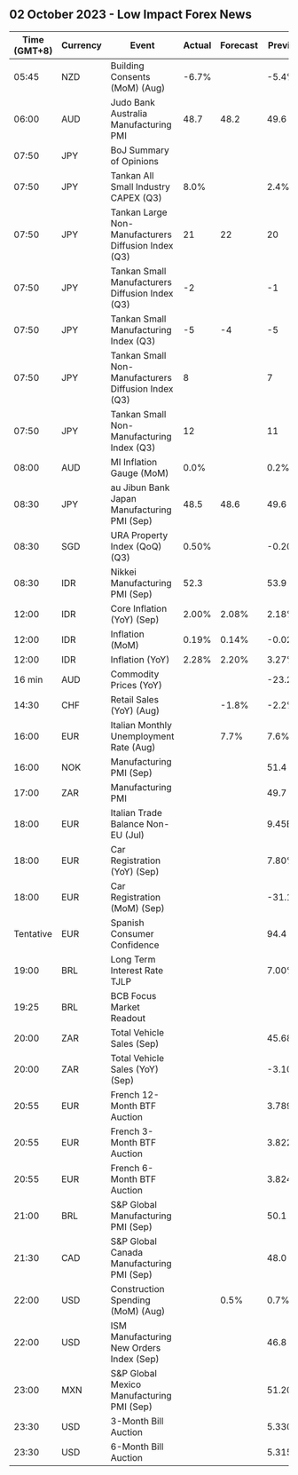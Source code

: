 ## 02 October 2023 - Low Impact Forex News

| Time (GMT+8) | Currency | Event | Actual | Forecast | Previous |
|------|----------|-------|--------|----------|----------|
| 05:45 | NZD | Building Consents (MoM) (Aug) | -6.7% |  | -5.4% |
| 06:00 | AUD | Judo Bank Australia Manufacturing PMI | 48.7 | 48.2 | 49.6 |
| 07:50 | JPY | BoJ Summary of Opinions |  |  |  |
| 07:50 | JPY | Tankan All Small Industry CAPEX (Q3) | 8.0% |  | 2.4% |
| 07:50 | JPY | Tankan Large Non-Manufacturers Diffusion Index (Q3) | 21 | 22 | 20 |
| 07:50 | JPY | Tankan Small Manufacturers Diffusion Index (Q3) | -2 |  | -1 |
| 07:50 | JPY | Tankan Small Manufacturing Index (Q3) | -5 | -4 | -5 |
| 07:50 | JPY | Tankan Small Non-Manufacturers Diffusion Index (Q3) | 8 |  | 7 |
| 07:50 | JPY | Tankan Small Non-Manufacturing Index (Q3) | 12 |  | 11 |
| 08:00 | AUD | MI Inflation Gauge (MoM) | 0.0% |  | 0.2% |
| 08:30 | JPY | au Jibun Bank Japan Manufacturing PMI (Sep) | 48.5 | 48.6 | 49.6 |
| 08:30 | SGD | URA Property Index (QoQ) (Q3) | 0.50% |  | -0.20% |
| 08:30 | IDR | Nikkei Manufacturing PMI (Sep) | 52.3 |  | 53.9 |
| 12:00 | IDR | Core Inflation (YoY) (Sep) | 2.00% | 2.08% | 2.18% |
| 12:00 | IDR | Inflation (MoM) | 0.19% | 0.14% | -0.02% |
| 12:00 | IDR | Inflation (YoY) | 2.28% | 2.20% | 3.27% |
| 16 min | AUD | Commodity Prices (YoY) |  |  | -23.2% |
| 14:30 | CHF | Retail Sales (YoY) (Aug) |  | -1.8% | -2.2% |
| 16:00 | EUR | Italian Monthly Unemployment Rate (Aug) |  | 7.7% | 7.6% |
| 16:00 | NOK | Manufacturing PMI (Sep) |  |  | 51.4 |
| 17:00 | ZAR | Manufacturing PMI |  |  | 49.7 |
| 18:00 | EUR | Italian Trade Balance Non-EU (Jul) |  |  | 9.45B |
| 18:00 | EUR | Car Registration (YoY) (Sep) |  |  | 7.80% |
| 18:00 | EUR | Car Registration (MoM) (Sep) |  |  | -31.10% |
| Tentative | EUR | Spanish Consumer Confidence |  |  | 94.4 |
| 19:00 | BRL | Long Term Interest Rate TJLP |  |  | 7.00% |
| 19:25 | BRL | BCB Focus Market Readout |  |  |  |
| 20:00 | ZAR | Total Vehicle Sales (Sep) |  |  | 45.68K |
| 20:00 | ZAR | Total Vehicle Sales (YoY) (Sep) |  |  | -3.10% |
| 20:55 | EUR | French 12-Month BTF Auction |  |  | 3.789% |
| 20:55 | EUR | French 3-Month BTF Auction |  |  | 3.822% |
| 20:55 | EUR | French 6-Month BTF Auction |  |  | 3.824% |
| 21:00 | BRL | S&P Global Manufacturing PMI (Sep) |  |  | 50.1 |
| 21:30 | CAD | S&P Global Canada Manufacturing PMI (Sep) |  |  | 48.0 |
| 22:00 | USD | Construction Spending (MoM) (Aug) |  | 0.5% | 0.7% |
| 22:00 | USD | ISM Manufacturing New Orders Index (Sep) |  |  | 46.8 |
| 23:00 | MXN | S&P Global Mexico Manufacturing PMI (Sep) |  |  | 51.20 |
| 23:30 | USD | 3-Month Bill Auction |  |  | 5.330% |
| 23:30 | USD | 6-Month Bill Auction |  |  | 5.315% |
